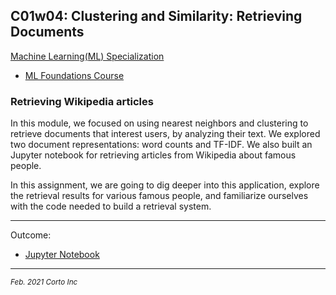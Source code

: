 ## C01w04: Clustering and Similarity: Retrieving Documents

[Machine Learning(ML) Specialization](https://www.coursera.org/specializations/machine-learning)
  - [ML Foundations Course](https://www.coursera.org/learn/ml-foundations/home/welcome)

### Retrieving Wikipedia articles

In this module, we focused on using nearest neighbors and clustering to retrieve documents that interest users, by analyzing their text.  We explored two document representations: word counts and TF-IDF.  We also built an Jupyter notebook for retrieving articles from Wikipedia about famous people.

In this assignment, we are going to dig deeper into this application, explore the retrieval results for various famous people, and familiarize ourselves with the code needed to build a retrieval system.

<hr />

Outcome:
  - [Jupyter Notebook](https://github.com/pascal-p/ML_UW_Spec/blob/main/C01/w04/C01w04_Retrieving_Wikipedia_Articles.ipynb)

<hr />
<p><sub><em>Feb. 2021 Corto Inc</sub></em></p>

